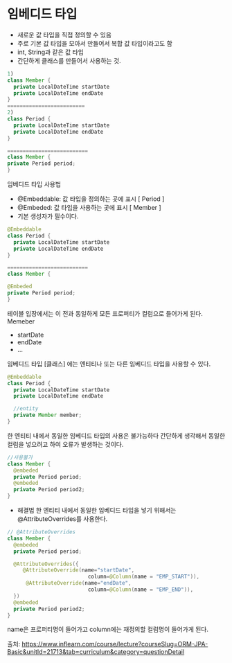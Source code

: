 # 임베디드 타입

- 새로운 값 타입을 직접 정의할 수 있음
- 주로 기본 값 타입을 모아서 만들어서 복합 값 타입이라고도 함
- int, String과 같은 값 타입
- 간단하게 클래스를 만들어서 사용하는 것.

```java
1)
class Member {
  private LocalDateTime startDate
  private LocalDateTime endDate
}
=========================
2)
class Period {
  private LocalDateTime startDate
  private LocalDateTime endDate
}

==========================
class Member {
private Period period;
}
```

임베디드 타입 사용법
- @Embeddable: 값 타입을 정의하는 곳에 표시 [ Period ]
- @Embeded: 값 타입을 사용하는 곳에 표시 [ Member ]
- 기본 생성자가 필수이다.

```java
@Embeddable
class Period {
  private LocalDateTime startDate
  private LocalDateTime endDate
}

==========================
class Member {

@Embeded
private Period period;
}
```

테이블 입장에서는 이 전과 동일하게 모든 프로퍼티가 컬럼으로 들어가게 된다.
Memeber
- startDate
- endDate
- ...

임베디드 타입 [클래스] 에는 엔티티나 또는 다른 임베디드 타입을 사용할 수 있다.
```java
@Embeddable
class Period {
  private LocalDateTime startDate
  private LocalDateTime endDate

  //entity
  private Member member;
}
```

한 엔티티 내에서 동일한 임베디드 타입의 사용은 불가능하다
간단하게 생각해서 동일한 컬럼을 넣으려고 하여 오류가 발생하는 것이다.
```java
//사용불가
class Member {
  @embeded
  private Period period;
  @embeded  
  private Period period2;
}
```
- 해결법
한 엔티티 내에서 동일한 임베디드 타입을 넣기 위해서는 @AttributeOverrides를 사용한다.

```java
// @AttributeOverrides
class Member {
  @embeded
  private Period period;

  @AttributeOverrides({
     @AttributeOverride(name="startDate", 
                          column=@Column(name = "EMP_START")),
      @AttributeOverride(name="endDate", 
                          column=@Column(name = "EMP_END")),
  })
  @embeded  
  private Period period2;
}
```
name은 프로퍼티명이 들어가고 column에는 재정의할 컬럼명이 들어가게 된다.

출처: https://www.inflearn.com/course/lecture?courseSlug=ORM-JPA-Basic&unitId=21713&tab=curriculum&category=questionDetail
